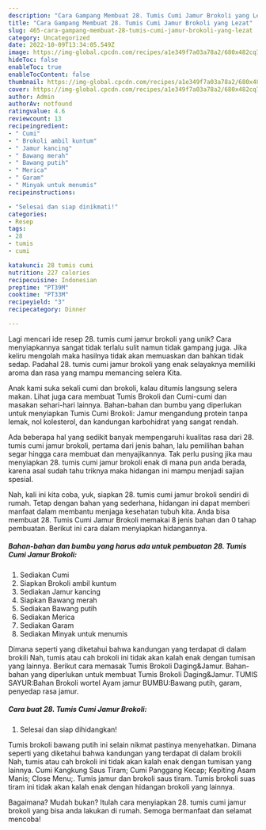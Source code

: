 ```yaml
---
description: "Cara Gampang Membuat 28. Tumis Cumi Jamur Brokoli yang Lezat"
title: "Cara Gampang Membuat 28. Tumis Cumi Jamur Brokoli yang Lezat"
slug: 465-cara-gampang-membuat-28-tumis-cumi-jamur-brokoli-yang-lezat
category: Uncategorized
date: 2022-10-09T13:34:05.549Z
image: https://img-global.cpcdn.com/recipes/a1e349f7a03a78a2/680x482cq70/28-tumis-cumi-jamur-brokoli-foto-resep-utama.jpg
hideToc: false
enableToc: true
enableTocContent: false
thumbnail: https://img-global.cpcdn.com/recipes/a1e349f7a03a78a2/680x482cq70/28-tumis-cumi-jamur-brokoli-foto-resep-utama.jpg
cover: https://img-global.cpcdn.com/recipes/a1e349f7a03a78a2/680x482cq70/28-tumis-cumi-jamur-brokoli-foto-resep-utama.jpg
author: Admin
authorAv: notfound
ratingvalue: 4.6
reviewcount: 13
recipeingredient:
- " Cumi"
- " Brokoli ambil kuntum"
- " Jamur kancing"
- " Bawang merah"
- " Bawang putih"
- " Merica"
- " Garam"
- " Minyak untuk menumis"
recipeinstructions:

- "Selesai dan siap dinikmati!"
categories:
- Resep
tags:
- 28
- tumis
- cumi

katakunci: 28 tumis cumi 
nutrition: 227 calories
recipecuisine: Indonesian
preptime: "PT39M"
cooktime: "PT33M"
recipeyield: "3"
recipecategory: Dinner

---
```





Lagi mencari ide resep 28. tumis cumi jamur brokoli yang unik? Cara menyiapkannya sangat tidak terlalu sulit namun tidak gampang juga. Jika keliru mengolah maka hasilnya tidak akan memuaskan dan bahkan tidak sedap. Padahal 28. tumis cumi jamur brokoli yang enak selayaknya memiliki aroma dan rasa yang mampu memancing selera Kita.





Anak kami suka sekali cumi dan brokoli, kalau ditumis langsung selera makan. Lihat juga cara membuat Tumis Brokoli dan Cumi-cumi dan masakan sehari-hari lainnya. Bahan-bahan dan bumbu yang diperlukan untuk menyiapkan Tumis Cumi Brokoli: Jamur mengandung protein tanpa lemak, nol kolesterol, dan kandungan karbohidrat yang sangat rendah.

Ada beberapa hal yang sedikit banyak mempengaruhi kualitas rasa dari 28. tumis cumi jamur brokoli, pertama dari jenis bahan, lalu pemilihan bahan segar hingga cara membuat dan menyajikannya. Tak perlu pusing jika mau menyiapkan 28. tumis cumi jamur brokoli enak di mana pun anda berada, karena asal sudah tahu triknya maka hidangan ini mampu menjadi sajian spesial.






Nah, kali ini kita coba, yuk, siapkan 28. tumis cumi jamur brokoli sendiri di rumah. Tetap dengan bahan yang sederhana, hidangan ini dapat memberi manfaat dalam membantu menjaga kesehatan tubuh kita. Anda bisa membuat 28. Tumis Cumi Jamur Brokoli memakai 8 jenis bahan dan 0 tahap pembuatan. Berikut ini cara dalam menyiapkan hidangannya.

<!--inarticleads1-->

##### Bahan-bahan dan bumbu yang harus ada untuk pembuatan 28. Tumis Cumi Jamur Brokoli:

1. Sediakan  Cumi
1. Siapkan  Brokoli ambil kuntum
1. Sediakan  Jamur kancing
1. Siapkan  Bawang merah
1. Sediakan  Bawang putih
1. Sediakan  Merica
1. Sediakan  Garam
1. Sediakan  Minyak untuk menumis


Dimana seperti yang diketahui bahwa kandungan yang terdapat di dalam brokili Nah, tumis atau cah brokoli ini tidak akan kalah enak dengan tumisan yang lainnya. Berikut cara memasak Tumis Brokoli Daging&amp;Jamur. Bahan-bahan yang diperlukan untuk membuat Tumis Brokoli Daging&amp;Jamur. TUMIS SAYUR:Bahan Brokoli wortel Ayam jamur BUMBU:Bawang putih, garam, penyedap rasa jamur. 

<!--inarticleads2-->

##### Cara buat 28. Tumis Cumi Jamur Brokoli:


1. Selesai dan siap dihidangkan!

Tumis brokoli bawang putih ini selain nikmat pastinya menyehatkan. Dimana seperti yang diketahui bahwa kandungan yang terdapat di dalam brokili Nah, tumis atau cah brokoli ini tidak akan kalah enak dengan tumisan yang lainnya. Cumi Kangkung Saus Tiram; Cumi Panggang Kecap; Kepiting Asam Manis; Close Menu;. Tumis jamur dan brokoli saus tiram. Tumis brokoli suas tiram ini tidak akan kalah enak dengan hidangan brokoli yang lainnya. 

Bagaimana? Mudah bukan? Itulah cara menyiapkan 28. tumis cumi jamur brokoli yang bisa anda lakukan di rumah. Semoga bermanfaat dan selamat mencoba!
